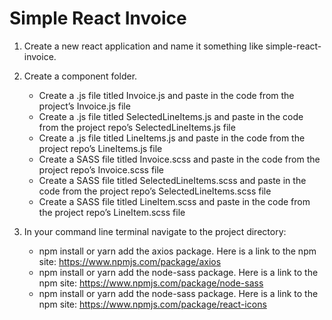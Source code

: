 # Simple React Invoice

1. Create a new react application and name it something like simple-react-invoice.

2. Create a component folder.
	  * Create a .js file titled Invoice.js and paste in the code from the project’s Invoice.js file
	  * Create a .js file titled SelectedLineItems.js and paste in the code from the project repo’s SelectedLineItems.js file
	  * Create a .js file titled LineItems.js and paste in the code from the project repo’s LineItems.js file
	  * Create a SASS file titled Invoice.scss and paste in the code from the project repo’s Invoice.scss file
	  * Create a SASS file titled SelectedLineItems.scss and paste in the code from the project repo’s SelectedLineItems.scss file
	  * Create a SASS file titled LineItem.scss and paste in the code from the project repo’s LineItem.scss file

3. In your command line terminal navigate to the project directory:
	  * npm install or yarn add the axios package. Here is a link to the npm site: https://www.npmjs.com/package/axios
	  * npm install or yarn add the node-sass package. Here is a link to the npm site: https://www.npmjs.com/package/node-sass
	  * npm install or yarn add the node-sass package. Here is a link to the npm site: https://www.npmjs.com/package/react-icons
	
